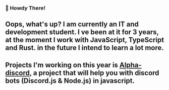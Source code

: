 ### 👋 Howdy There!

## Oops, what's up? I am currently an IT and development student. I ve been at it for 3 years, at the moment I work with JavaScript, TypeScript and Rust. in the future I intend to learn a lot more.

## Projects I'm working on this year is [Alpha-discord](https://www.npmjs.com/package/alpha-discord), a project that will help you with discord bots (Discord.js & Node.js) in javascript.
